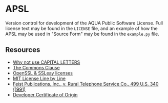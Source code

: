 # APSL

Version control for development of the AQUA Public Software License.
Full license text may be found in the `LICENSE` file, and an example of how the APSL may be used in "Source Form" may be found in the `example.py` file.

## Resources

- [Why not use CAPITAL LETTERS](https://www.cameronhuff.com/blog/why-not-use-CAPITAL-LETTERS/index.html)
- [The Commons Clause](https://commonsclause.com/)
- [OpenSSL & SSLeay licenses](https://www.openssl.org/source/license-openssl-ssleay.txt)
- [MIT License Line by Line](https://writing.kemitchell.com/2016/09/21/MIT-License-Line-by-Line.html)
- [Feist Publications, Inc., v. Rural Telephone Service Co., 499 U.S. 340 (1991)](https://en.wikipedia.org/wiki/Feist_Publications,_Inc.,_v._Rural_Telephone_Service_Co.)
- [Developer Certificate of Origin](https://developercertificate.org)
